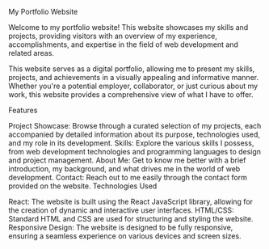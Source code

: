 My Portfolio Website

Welcome to my portfolio website! This website showcases my skills and projects, providing visitors with an overview of my experience, accomplishments, and expertise in the field of web development and related areas.

This website serves as a digital portfolio, allowing me to present my skills, projects, and achievements in a visually appealing and informative manner. Whether you're a potential employer, collaborator, or just curious about my work, this website provides a comprehensive view of what I have to offer.

Features

Project Showcase: Browse through a curated selection of my projects, each accompanied by detailed information about its purpose, technologies used, and my role in its development.
Skills: Explore the various skills I possess, from web development technologies and programming languages to design and project management.
About Me: Get to know me better with a brief introduction, my background, and what drives me in the world of web development.
Contact: Reach out to me easily through the contact form provided on the website.
Technologies Used

React: The website is built using the React JavaScript library, allowing for the creation of dynamic and interactive user interfaces.
HTML/CSS: Standard HTML and CSS are used for structuring and styling the website.
Responsive Design: The website is designed to be fully responsive, ensuring a seamless experience on various devices and screen sizes.
